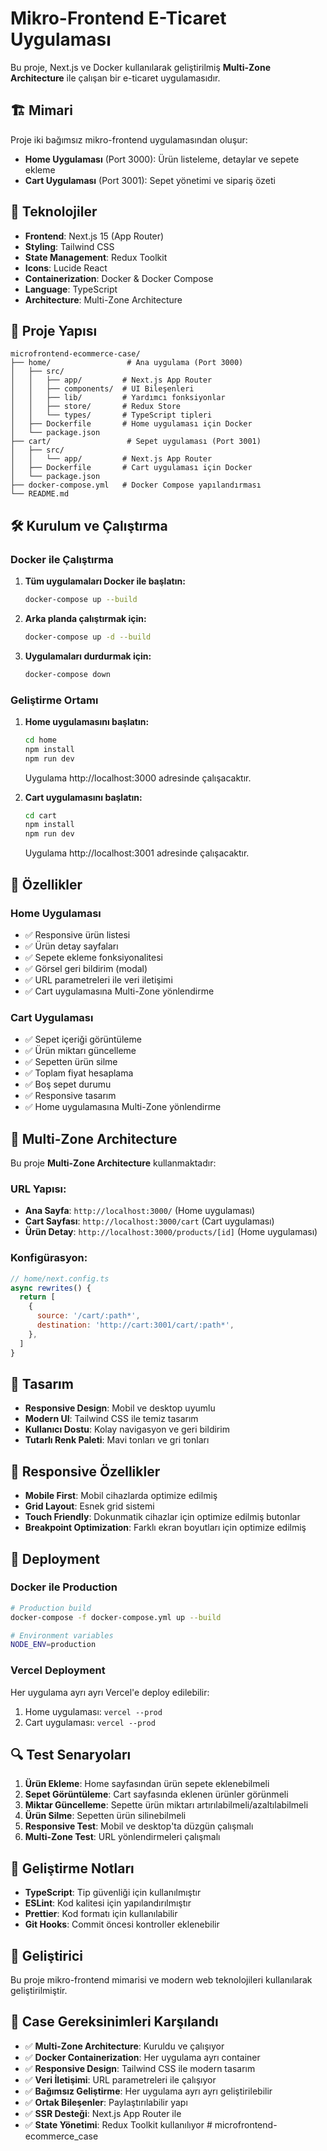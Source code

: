 # Mikro-Frontend E-Ticaret Uygulaması

Bu proje, Next.js ve Docker kullanılarak geliştirilmiş **Multi-Zone Architecture** ile çalışan bir e-ticaret uygulamasıdır.

## 🏗️ Mimari

Proje iki bağımsız mikro-frontend uygulamasından oluşur:

- **Home Uygulaması** (Port 3000): Ürün listeleme, detaylar ve sepete ekleme
- **Cart Uygulaması** (Port 3001): Sepet yönetimi ve sipariş özeti

## 🚀 Teknolojiler

- **Frontend**: Next.js 15 (App Router)
- **Styling**: Tailwind CSS
- **State Management**: Redux Toolkit
- **Icons**: Lucide React
- **Containerization**: Docker & Docker Compose
- **Language**: TypeScript
- **Architecture**: Multi-Zone Architecture

## 📁 Proje Yapısı

```
microfrontend-ecommerce-case/
├── home/                 # Ana uygulama (Port 3000)
│   ├── src/
│   │   ├── app/         # Next.js App Router
│   │   ├── components/  # UI Bileşenleri
│   │   ├── lib/         # Yardımcı fonksiyonlar
│   │   ├── store/       # Redux Store
│   │   └── types/       # TypeScript tipleri
│   ├── Dockerfile       # Home uygulaması için Docker
│   └── package.json
├── cart/                 # Sepet uygulaması (Port 3001)
│   ├── src/
│   │   └── app/         # Next.js App Router
│   ├── Dockerfile       # Cart uygulaması için Docker
│   └── package.json
├── docker-compose.yml   # Docker Compose yapılandırması
└── README.md
```

## 🛠️ Kurulum ve Çalıştırma

### Docker ile Çalıştırma 

1. **Tüm uygulamaları Docker ile başlatın:**
   ```bash
   docker-compose up --build
   ```

2. **Arka planda çalıştırmak için:**
   ```bash
   docker-compose up -d --build
   ```

3. **Uygulamaları durdurmak için:**
   ```bash
   docker-compose down
   ```

### Geliştirme Ortamı

1. **Home uygulamasını başlatın:**
   ```bash
   cd home
   npm install
   npm run dev
   ```
   Uygulama http://localhost:3000 adresinde çalışacaktır.

2. **Cart uygulamasını başlatın:**
   ```bash
   cd cart
   npm install
   npm run dev
   ```
   Uygulama http://localhost:3001 adresinde çalışacaktır.

## 🔧 Özellikler

### Home Uygulaması
- ✅ Responsive ürün listesi
- ✅ Ürün detay sayfaları
- ✅ Sepete ekleme fonksiyonalitesi
- ✅ Görsel geri bildirim (modal)
- ✅ URL parametreleri ile veri iletişimi
- ✅ Cart uygulamasına Multi-Zone yönlendirme

### Cart Uygulaması
- ✅ Sepet içeriği görüntüleme
- ✅ Ürün miktarı güncelleme
- ✅ Sepetten ürün silme
- ✅ Toplam fiyat hesaplama
- ✅ Boş sepet durumu
- ✅ Responsive tasarım
- ✅ Home uygulamasına Multi-Zone yönlendirme

## 🔄 Multi-Zone Architecture

Bu proje **Multi-Zone Architecture** kullanmaktadır:

### URL Yapısı:
- **Ana Sayfa**: `http://localhost:3000/` (Home uygulaması)
- **Cart Sayfası**: `http://localhost:3000/cart` (Cart uygulaması)
- **Ürün Detay**: `http://localhost:3000/products/[id]` (Home uygulaması)

### Konfigürasyon:
```javascript
// home/next.config.ts
async rewrites() {
  return [
    {
      source: '/cart/:path*',
      destination: 'http://cart:3001/cart/:path*',
    },
  ]
}
```

## 🎨 Tasarım

- **Responsive Design**: Mobil ve desktop uyumlu
- **Modern UI**: Tailwind CSS ile temiz tasarım
- **Kullanıcı Dostu**: Kolay navigasyon ve geri bildirim
- **Tutarlı Renk Paleti**: Mavi tonları ve gri tonları

## 📱 Responsive Özellikler

- **Mobile First**: Mobil cihazlarda optimize edilmiş
- **Grid Layout**: Esnek grid sistemi
- **Touch Friendly**: Dokunmatik cihazlar için optimize edilmiş butonlar
- **Breakpoint Optimization**: Farklı ekran boyutları için optimize edilmiş

## 🚀 Deployment

### Docker ile Production

```bash
# Production build
docker-compose -f docker-compose.yml up --build

# Environment variables
NODE_ENV=production
```

### Vercel Deployment

Her uygulama ayrı ayrı Vercel'e deploy edilebilir:

1. Home uygulaması: `vercel --prod`
2. Cart uygulaması: `vercel --prod`

## 🔍 Test Senaryoları

1. **Ürün Ekleme**: Home sayfasından ürün sepete eklenebilmeli
2. **Sepet Görüntüleme**: Cart sayfasında eklenen ürünler görünmeli
3. **Miktar Güncelleme**: Sepette ürün miktarı artırılabilmeli/azaltılabilmeli
4. **Ürün Silme**: Sepetten ürün silinebilmeli
5. **Responsive Test**: Mobil ve desktop'ta düzgün çalışmalı
6. **Multi-Zone Test**: URL yönlendirmeleri çalışmalı

## 📝 Geliştirme Notları

- **TypeScript**: Tip güvenliği için kullanılmıştır
- **ESLint**: Kod kalitesi için yapılandırılmıştır
- **Prettier**: Kod formatı için kullanılabilir
- **Git Hooks**: Commit öncesi kontroller eklenebilir

## 👥 Geliştirici

Bu proje mikro-frontend mimarisi ve modern web teknolojileri kullanılarak geliştirilmiştir.

## 🎯 Case Gereksinimleri Karşılandı

- ✅ **Multi-Zone Architecture**: Kuruldu ve çalışıyor
- ✅ **Docker Containerization**: Her uygulama ayrı container
- ✅ **Responsive Design**: Tailwind CSS ile modern tasarım
- ✅ **Veri İletişimi**: URL parametreleri ile çalışıyor
- ✅ **Bağımsız Geliştirme**: Her uygulama ayrı ayrı geliştirilebilir
- ✅ **Ortak Bileşenler**: Paylaştırılabilir yapı
- ✅ **SSR Desteği**: Next.js App Router ile
- ✅ **State Yönetimi**: Redux Toolkit kullanılıyor # microfrontend-ecommerce_case
